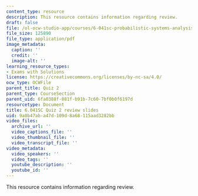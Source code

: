 ```yaml
---
content_type: resource
description: This resource contains information regarding review.
draft: false
file: /ol-ocw-studio-app/courses/6-041sc-probabilistic-systems-analysis-and-applied-probability-fall-2013/9a8b47aba47d109d8a68115aad3282bb_MIT6_041SCF13_quiz02_revi.pdf
file_size: 125890
file_type: application/pdf
image_metadata:
  caption: ''
  credit: ''
  image-alt: ''
learning_resource_types:
- Exams with Solutions
license: https://creativecommons.org/licenses/by-nc-sa/4.0/
ocw_type: OCWFile
parent_title: Quiz 2
parent_type: CourseSection
parent_uid: 6fa0388f-081f-b91b-7c60-7bf0b0f6197d
resourcetype: Document
title: 6.041SC Quiz 2 review slides
uid: 9a8b47ab-a47d-109d-8a68-115aad3282bb
video_files:
  archive_url: ''
  video_captions_file: ''
  video_thumbnail_file: ''
  video_transcript_file: ''
video_metadata:
  video_speakers: ''
  video_tags: ''
  youtube_description: ''
  youtube_id: ''
---
```

This resource contains information regarding review.